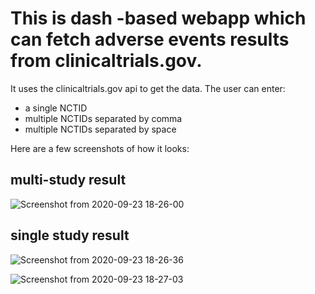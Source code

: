 # This is dash -based webapp which can fetch adverse events results from clinicaltrials.gov.

It uses the clinicaltrials.gov api to get the data. 
The user can enter:
- a single NCTID
- multiple NCTIDs separated by comma
- multiple NCTIDs separated by space

Here are a few screenshots of how it looks:

## multi-study result

![Screenshot from 2020-09-23 18-26-00](https://user-images.githubusercontent.com/31999268/94078779-4326e680-fdcc-11ea-893b-d593c7e19134.png)

## single study result

![Screenshot from 2020-09-23 18-26-36](https://user-images.githubusercontent.com/31999268/94078954-4fab3f00-fdcc-11ea-88ed-700f6a95fb0a.png)

![Screenshot from 2020-09-23 18-27-03](https://user-images.githubusercontent.com/31999268/94078958-51750280-fdcc-11ea-953b-60ce01eb318a.png)




